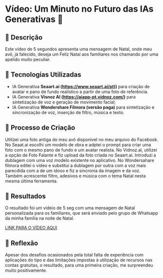 # Vídeo: Um Minuto no Futuro das IAs Generativas 🎥

## 📒 Descrição
Este vídeo de 5 segundos apresenta uma mensagem de Natal, onde meu avô, já falecido, deseja um Feliz Natal aos familiares nos chamando por uma apelido muito peculiar.

## 🤖 Tecnologias Utilizadas
- IA Generativa **Seaart.ai (https://www.seaart.ai/pt))** para criação de avatar e pano de fundo realistico a partir de uma foto de referência.
- IA Generativa **Visnoz AI (https://aiapp-pt.vidnoz.com/)** para sintetização de voz e geração de movimento facial;
- IA Generativa **Wondershare Filmora (versão paga)** para sintetização e sincronização de voz, inserção de filtro, música e texto.

## 🧐 Processo de Criação
Utilizei uma foto antiga do meu avô disponivel no meu arquivo do Facebook. No Seaat.ai escolhi um modelo de obra e adptei o prompt para criar uma foto com o mesmo pano de fundo e um avatar realista. No Vidnoz.ai, utilizei a opção de Foto Falante e fiz upload da foto criada no Seaart.ai. Introduzi a dublagem com uma voz modelo existente no aplicativo. No Wondersahare filmora editei o vídeo e substituí a dublagem por outra com a voz mais parecdida com a de um idoso e fiz a sincronia da imagem e da voz. Também acrescentei filtro, adesivos e música com o tema Natal nesta mesma última ferramenta.

## 🚀 Resultados
O resultado foi um vídeio de 5 seg com uma mensagem de Natal personalizada para os familiares, que será enviado pelo grupo de Whatsapp da minha família na noite de Natal.

[LINK PARA O VÍDEO AQUI]()

## 💭 Reflexão
Apesar dos desafios ocasionados pela total falta de experiência com aplicações do tipo e das limitações impostas à utilização de recursos nas contas gratuitas, o resultado, para uma primeira criação, me surpreendeu muito positivamente.
